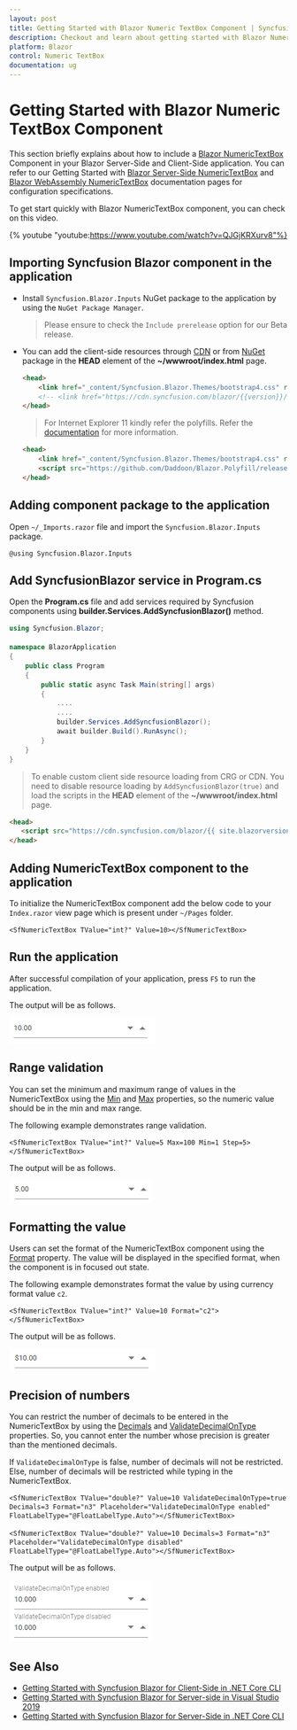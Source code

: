 ```yaml
---
layout: post
title: Getting Started with Blazor Numeric TextBox Component | Syncfusion
description: Checkout and learn about getting started with Blazor Numeric TextBox component of Syncfusion, and more details.
platform: Blazor
control: Numeric TextBox
documentation: ug
---
```


# Getting Started with Blazor Numeric TextBox Component

This section briefly explains about how to include a [Blazor NumericTextBox](https://www.syncfusion.com/blazor-components/blazor-numeric-textbox) Component in your Blazor Server-Side and Client-Side application. You can refer to our Getting Started with [Blazor Server-Side NumericTextBox](../getting-started/blazor-server-side-visual-studio-2019/) and [Blazor WebAssembly NumericTextBox](../getting-started/blazor-webassembly-visual-studio-2019/) documentation pages for configuration specifications.

To get start quickly with Blazor NumericTextBox component, you can check on this video.

{% youtube
"youtube:https://www.youtube.com/watch?v=QJGjKRXurv8"%}

## Importing Syncfusion Blazor component in the application

* Install `Syncfusion.Blazor.Inputs` NuGet package to the application by using the `NuGet Package Manager`.

    > Please ensure to check the `Include prerelease` option for our Beta release.

* You can add the client-side resources through [CDN](https://blazor.syncfusion.com/documentation/appearance/themes#cdn-reference) or from [NuGet](https://blazor.syncfusion.com/documentation/appearance/themes#static-web-assets) package in the  **HEAD** element of the **~/wwwroot/index.html** page.

    ```html
    <head>
        <link href="_content/Syncfusion.Blazor.Themes/bootstrap4.css" rel="stylesheet" />
        <!-- <link href="https://cdn.syncfusion.com/blazor/{{version}}/styles/{{theme}}.css" rel="stylesheet" /> -->
    </head>
    ```

    > For Internet Explorer 11 kindly refer the polyfills. Refer the [documentation](https://blazor.syncfusion.com/documentation/common/how-to/render-blazor-server-app-in-ie/) for more information.

    ```html
    <head>
        <link href="_content/Syncfusion.Blazor.Themes/bootstrap4.css" rel="stylesheet" />
        <script src="https://github.com/Daddoon/Blazor.Polyfill/releases/download/3.0.1/blazor.polyfill.min.js"></script>
    </head>
    ```

## Adding component package to the application

Open `~/_Imports.razor` file and import the `Syncfusion.Blazor.Inputs` package.

```cshtml
@using Syncfusion.Blazor.Inputs
```

## Add SyncfusionBlazor service in Program.cs

Open the **Program.cs** file and add services required by Syncfusion components using  **builder.Services.AddSyncfusionBlazor()** method.

```csharp
using Syncfusion.Blazor;

namespace BlazorApplication
{
    public class Program
    {
        public static async Task Main(string[] args)
        {
            ....
            ....
            builder.Services.AddSyncfusionBlazor();
            await builder.Build().RunAsync();
        }
    }
}
```

> To enable custom client side resource loading from CRG or CDN. You need to disable resource loading by `AddSyncfusionBlazor(true)` and load the scripts in the **HEAD** element of the **~/wwwroot/index.html** page.

 ```html
<head>
    <script src="https://cdn.syncfusion.com/blazor/{{ site.blazorversion }}/syncfusion-blazor.min.js"></script>
</head>
```

## Adding NumericTextBox component to the application

To initialize the NumericTextBox component add the below code to your `Index.razor` view page which is present under `~/Pages` folder.

```cshtml
<SfNumericTextBox TValue="int?" Value=10></SfNumericTextBox>
```

## Run the application

After successful compilation of your application, press `F5` to run the application.

The output will be as follows.

![Blazor NumericTextBox Component](./images/blazor-numerictextbox-component.png)

## Range validation

You can set the minimum and maximum range of values in the NumericTextBox using the [Min](https://help.syncfusion.com/cr/blazor/Syncfusion.Blazor.Inputs.SfNumericTextBox-1.html#Syncfusion_Blazor_Inputs_SfNumericTextBox_1_Min) and [Max](https://help.syncfusion.com/cr/blazor/Syncfusion.Blazor.Inputs.SfNumericTextBox-1.html#Syncfusion_Blazor_Inputs_SfNumericTextBox_1_Max) properties, so the numeric value should be in the min and max range.

The following example demonstrates range validation.

```cshtml
<SfNumericTextBox TValue="int?" Value=5 Max=100 Min=1 Step=5></SfNumericTextBox>
```

The output will be as follows.

![Blazor NumericTextBox with Range Value](./images/blazor-numerictextbox-range-value.png)

## Formatting the value

Users can set the format of the NumericTextBox component using the [Format](https://help.syncfusion.com/cr/blazor/Syncfusion.Blazor.Inputs.SfNumericTextBox-1.html#Syncfusion_Blazor_Inputs_SfNumericTextBox_1_Format) property. The value will be displayed in the specified format, when the component is in focused out state.

The following example demonstrates format the value by using currency format value `c2`.

```cshtml
<SfNumericTextBox TValue="int?" Value=10 Format="c2"></SfNumericTextBox>
```

The output will be as follows.

![Blazor NumericTextBox with Formatting Value](./images/blazor-numerictextbox-format-value.png)

## Precision of numbers

You can restrict the number of decimals to be entered in the NumericTextBox by using the [Decimals](https://help.syncfusion.com/cr/blazor/Syncfusion.Blazor.Inputs.SfNumericTextBox-1.html#Syncfusion_Blazor_Inputs_SfNumericTextBox_1_Decimals) and [ValidateDecimalOnType](https://help.syncfusion.com/cr/blazor/Syncfusion.Blazor.Inputs.SfNumericTextBox-1.html#Syncfusion_Blazor_Inputs_SfNumericTextBox_1_ValidateDecimalOnType) properties. So, you cannot enter the number whose precision is greater than the mentioned decimals.

If `ValidateDecimalOnType` is false, number of decimals will not be restricted. Else, number of decimals will be restricted while typing in the NumericTextBox.

```cshtml
<SfNumericTextBox TValue="double?" Value=10 ValidateDecimalOnType=true Decimals=3 Format="n3" Placeholder="ValidateDecimalOnType enabled" FloatLabelType="@FloatLabelType.Auto"></SfNumericTextBox>

<SfNumericTextBox TValue="double?" Value=10 Decimals=3 Format="n3" Placeholder="ValidateDecimalOnType disabled" FloatLabelType="@FloatLabelType.Auto"></SfNumericTextBox>
```

The output will be as follows.

![Blazor NumericTextBox with Precision Value](./images/blazor-numerictextbox-precision-value.png)

## See Also

* [Getting Started with Syncfusion Blazor for Client-Side in .NET Core CLI](../getting-started/blazor-webassembly-dotnet-cli/)
* [Getting Started with Syncfusion Blazor for Server-side in Visual Studio 2019](../getting-started/blazor-server-side-visual-studio-2019/)
* [Getting Started with Syncfusion Blazor for Server-Side in .NET Core CLI](../getting-started/blazor-server-side-dotnet-cli/)